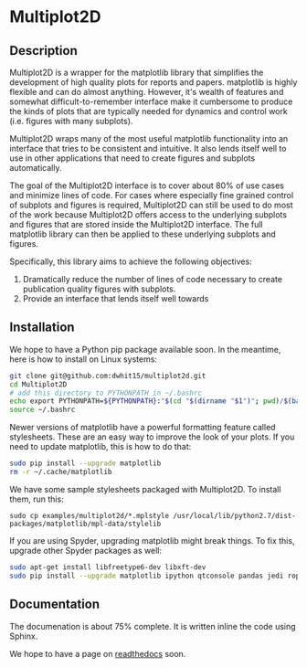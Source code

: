# Multiplot2D

## Description

Multiplot2D is a wrapper for the matplotlib library that simplifies the development of high quality plots for reports and papers. matplotlib is highly flexible and can do almost anything. However, it's wealth of features and somewhat difficult-to-remember interface make it cumbersome to produce the kinds of plots that are typically needed for dynamics and control work (i.e. figures with many subplots).

Multiplot2D wraps many  of the most useful matplotlib functionality into an interface that tries to be consistent and intuitive. It also lends itself well to use in other applications that need to create figures and subplots automatically.


The goal of the Multiplot2D interface is to cover about 80% of use cases and minimize lines of code. For cases where especially fine grained control of subplots and figures is required, Multiplot2D can still be used to do most of the work because Multiplot2D offers access to the underlying subplots and figures that are stored inside the Multiplot2D interface. The full matplotlib library can then be applied to these underlying subplots and figures.

Specifically, this library aims to achieve the following objectives:
1. Dramatically reduce the number of lines of code necessary to create publication quality figures with subplots.
1. Provide an interface that lends itself well towards

## Installation

We hope to have a Python pip package available soon.
In the meantime, here is how to install on Linux systems:

```bash
git clone git@github.com:dwhit15/multiplot2d.git
cd Multiplot2D
# add this directory to PYTHONPATH in ~/.bashrc
echo export PYTHONPATH=${PYTHONPATH}:"$(cd "$(dirname "$1")"; pwd)/$(basename "$1")" >> ~/.bashrc
source ~/.bashrc
```

Newer versions of matplotlib have a powerful formatting feature called stylesheets.
These are an easy way to improve the look of your plots.
If you need to update matplotlib, this is how to do that:
```bash
sudo pip install --upgrade matplotlib
rm -r ~/.cache/matplotlib
```

We have some sample stylesheets packaged with Multiplot2D.
To install them, run this:
```
sudo cp examples/multiplot2d/*.mplstyle /usr/local/lib/python2.7/dist-packages/matplotlib/mpl-data/stylelib
```

If you are using Spyder, upgrading matplotlib might break things.
To fix this, upgrade other Spyder packages as well:
```bash
sudo apt-get install libfreetype6-dev libxft-dev
sudo pip install --upgrade matplotlib ipython qtconsole pandas jedi rope
```

## Documentation

The documenation is about 75% complete.
It is written inline the code using Sphinx.

We hope to have a page on [readthedocs](https://readthedocs.org/) soon.
